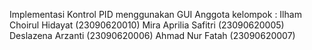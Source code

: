 Implementasi Kontrol PID menggunakan GUI
Anggota kelompok :
Ilham Choirul Hidayat (23090620010)
Mira Aprilia Safitri (23090620005)
Deslazena Arzanti (23090620006)
Ahmad Nur Fatah (23090620007)
